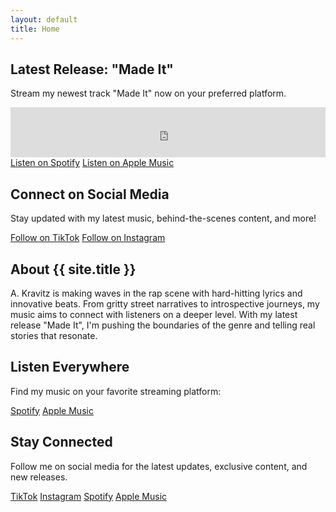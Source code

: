 ```yaml
---
layout: default
title: Home
---
```


<div class="content-section">
    <h2>Latest Release: "Made It"</h2>
    <p>Stream my newest track "Made It" now on your preferred platform.</p>
    <iframe src="https://open.spotify.com/embed/track/6u2RcZ2kxhcV8DhqoTsCez" width="100%" height="80" frameBorder="0" allowtransparency="true" allow="encrypted-media"></iframe>
    <div class="button-group">
        <a href="https://open.spotify.com/track/6u2RcZ2kxhcV8DhqoTsCez" class="btn" target="_blank">Listen on Spotify</a>
        <a href="https://music.apple.com/us/artist/a-kravitz/404363729" class="btn" target="_blank">Listen on Apple Music</a>
    </div>
</div>

<div class="content-section">
    <h2>Connect on Social Media</h2>
    <p>Stay updated with my latest music, behind-the-scenes content, and more!</p>
    <div class="button-group">
        <a href="https://www.tiktok.com/@akravitzmusic" class="btn" target="_blank">Follow on TikTok</a>
        <a href="https://www.instagram.com/akravitzmusic" class="btn" target="_blank">Follow on Instagram</a>
    </div>
    <!-- If you have a specific TikTok or Instagram post you want to feature, you can embed it here -->
</div>

<div class="content-section">
    <h2>About {{ site.title }}</h2>
    <p>A. Kravitz is making waves in the rap scene with hard-hitting lyrics and innovative beats. From gritty street narratives to introspective journeys, my music aims to connect with listeners on a deeper level. With my latest release "Made It", I'm pushing the boundaries of the genre and telling real stories that resonate.</p>
</div>

<div class="content-section">
    <h2>Listen Everywhere</h2>
    <p>Find my music on your favorite streaming platform:</p>
    <div class="social-links">
        <a href="https://open.spotify.com/artist/42l1bkQwYGfGjIEj2LMGEn" title="Spotify" target="_blank"><i class="fab fa-spotify"></i> Spotify</a>
        <a href="https://music.apple.com/us/artist/a-kravitz/404363729" title="Apple Music" target="_blank"><i class="fab fa-apple"></i> Apple Music</a>
    </div>
</div>

<div class="content-section">
    <h2>Stay Connected</h2>
    <p>Follow me on social media for the latest updates, exclusive content, and new releases.</p>
    <div class="social-links">
        <a href="https://www.tiktok.com/@akravitzmusic" title="TikTok" target="_blank"><i class="fab fa-tiktok"></i> TikTok</a>
        <a href="https://www.instagram.com/akravitzmusic" title="Instagram" target="_blank"><i class="fab fa-instagram"></i> Instagram</a>
        <a href="https://open.spotify.com/artist/42l1bkQwYGfGjIEj2LMGEn" title="Spotify" target="_blank"><i class="fab fa-spotify"></i> Spotify</a>
        <a href="https://music.apple.com/us/artist/a-kravitz/404363729" title="Apple Music" target="_blank"><i class="fab fa-apple"></i> Apple Music</a>
    </div>
</div>
